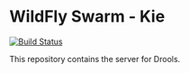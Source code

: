 
# WildFly Swarm - Kie

[![Build Status](https://projectodd.ci.cloudbees.com/buildStatus/icon?job=wildfly-swarm-drools)](https://projectodd.ci.cloudbees.com/job/wildfly-swarm-drools)

This repository contains the server for Drools.
